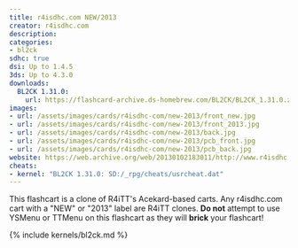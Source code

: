 ```yaml
---
title: r4isdhc.com NEW/2013
creator: r4isdhc.com
description:
categories:
- bl2ck
sdhc: true
dsi: Up to 1.4.5
3ds: Up to 4.3.0
downloads:
  BL2CK 1.31.0:
    url: https://flashcard-archive.ds-homebrew.com/BL2CK/BL2CK_1.31.0.zip
images:
- url: /assets/images/cards/r4isdhc-com/new-2013/front_new.jpg
- url: /assets/images/cards/r4isdhc-com/new-2013/front_2013.jpg
- url: /assets/images/cards/r4isdhc-com/new-2013/back.jpg
- url: /assets/images/cards/r4isdhc-com/new-2013/pcb_front.jpg
- url: /assets/images/cards/r4isdhc-com/new-2013/pcb_back.jpg
website: https://web.archive.org/web/20130102183011/http://www.r4isdhc.com/
cheats:
- kernel: "BL2CK 1.31.0: SD:/_rpg/cheats/usrcheat.dat"
---
```


This flashcart is a clone of R4iTT's Acekard-based carts. Any r4isdhc.com cart with a "NEW" or "2013" label are R4iTT clones. **Do not** attempt to use YSMenu or TTMenu on this flashcart as they will **brick** your flashcart!

{% include kernels/bl2ck.md %}